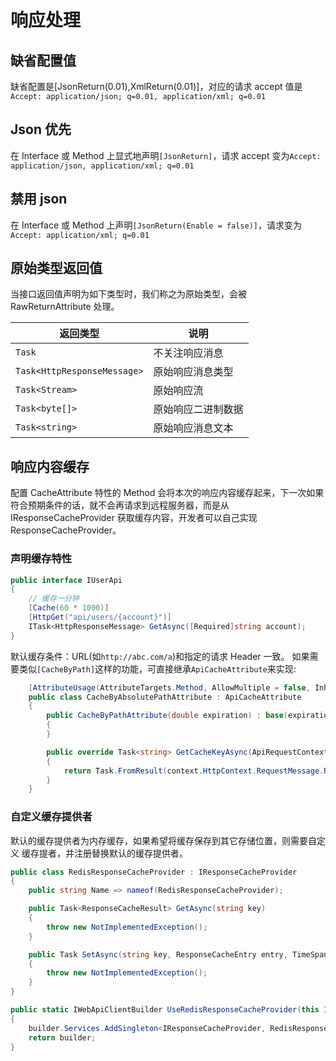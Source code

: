 ﻿# 响应处理

## 缺省配置值

缺省配置是[JsonReturn(0.01),XmlReturn(0.01)]，对应的请求 accept 值是
`Accept: application/json; q=0.01, application/xml; q=0.01`

## Json 优先

在 Interface 或 Method 上显式地声明`[JsonReturn]`，请求 accept 变为`Accept: application/json, application/xml; q=0.01`

## 禁用 json

在 Interface 或 Method 上声明`[JsonReturn(Enable = false)]`，请求变为`Accept: application/xml; q=0.01`

## 原始类型返回值

当接口返回值声明为如下类型时，我们称之为原始类型，会被 RawReturnAttribute 处理。

| 返回类型                    | 说明               |
| --------------------------- | ------------------ |
| `Task`                      | 不关注响应消息     |
| `Task<HttpResponseMessage>` | 原始响应消息类型   |
| `Task<Stream>`              | 原始响应流         |
| `Task<byte[]>`              | 原始响应二进制数据 |
| `Task<string>`              | 原始响应消息文本   |

## 响应内容缓存

配置 CacheAttribute 特性的 Method 会将本次的响应内容缓存起来，下一次如果符合预期条件的话，就不会再请求到远程服务器，而是从 IResponseCacheProvider 获取缓存内容，开发者可以自己实现 ResponseCacheProvider。

### 声明缓存特性

```csharp
public interface IUserApi
{
    // 缓存一分钟
    [Cache(60 * 1000)]
    [HttpGet("api/users/{account}")]
    ITask<HttpResponseMessage> GetAsync([Required]string account);
}
```

默认缓存条件：URL(如`http://abc.com/a`)和指定的请求 Header 一致。
如果需要类似`[CacheByPath]`这样的功能，可直接继承`ApiCacheAttribute`来实现:

```csharp
    [AttributeUsage(AttributeTargets.Method, AllowMultiple = false, Inherited = true)]
    public class CacheByAbsolutePathAttribute : ApiCacheAttribute
    {
        public CacheByPathAttribute(double expiration) : base(expiration)
        {
        }

        public override Task<string> GetCacheKeyAsync(ApiRequestContext context)
        {
            return Task.FromResult(context.HttpContext.RequestMessage.RequestUri.AbsolutePath);
        }
    }
```

### 自定义缓存提供者

默认的缓存提供者为内存缓存，如果希望将缓存保存到其它存储位置，则需要自定义 缓存提者，并注册替换默认的缓存提供者。

```csharp
public class RedisResponseCacheProvider : IResponseCacheProvider
{
    public string Name => nameof(RedisResponseCacheProvider);

    public Task<ResponseCacheResult> GetAsync(string key)
    {
        throw new NotImplementedException();
    }

    public Task SetAsync(string key, ResponseCacheEntry entry, TimeSpan expiration)
    {
        throw new NotImplementedException();
    }
}
```

```csharp
public static IWebApiClientBuilder UseRedisResponseCacheProvider(this IWebApiClientBuilder builder)
{
    builder.Services.AddSingleton<IResponseCacheProvider, RedisResponseCacheProvider>();
    return builder;
}
```
